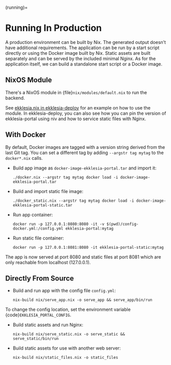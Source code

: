(running)=

# Running In Production

A production environment can be built by Nix. The generated output
doesn’t have additional requirements. The application can be run by a
start script directly or using the Docker image built by Nix. Static
assets are built separately and can be served by the included minimal
Nginx. As for the application itself, we can build a standalone start
script or a Docker image.

## NixOS Module

There's a NixOS module in {file}`nix/modules/default.nix` to run the backend.

See [ekklesia.nix in ekklesia-deploy](https://github.com/edemocracy/ekklesia-deploy/blob/main/ekklesia.nix) for an
example on how to use the module. In ekklesia-deploy, you can also see how
you can pin the version of ekklesia-portal using niv and how to service
static files with Nginx.

## With Docker

By default, Docker images are tagged with a version string derived from
the last Git tag. You can set a different tag by adding
`--argstr tag mytag` to the `docker*.nix` calls.

- Build app image as `docker-image-ekklesia-portal.tar` and import it:

  ```
  ./docker.nix --argstr tag mytag docker load -i docker-image-ekklesia-portal.tar
  ```

- Build and import static file image:

  ```
  ./docker_static.nix --argstr tag mytag docker load -i docker-image-ekklesia-portal-static.tar
  ```

- Run app container:

  ```
  docker run -p 127.0.0.1:8080:8080 -it -v $(pwd)/config-docker.yml:/config.yml ekklesia-portal:mytag
  ```

- Run static file container:

  ```
  docker run -p 127.0.0.1:8081:8080 -it ekklesia-portal-static:mytag
  ```

The app is now served at port 8080 and static files at port 8081 which
are only reachable from localhost (127.0.0.1).

## Directly From Source

- Build and run app with the config file `config.yml`:

  ```
  nix-build nix/serve_app.nix -o serve_app && serve_app/bin/run
  ```

To change the config location, set the environment variable {code}`EKKLESIA_PORTAL_CONFIG`.

- Build static assets and run Nginx:

  ```
  nix-build nix/serve_static.nix -o serve_static && serve_static/bin/run
  ```

- Build static assets for use with another web server:

  ```
  nix-build nix/static_files.nix -o static_files
  ```
